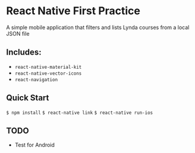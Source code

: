# React Native First Practice

A simple mobile application that filters and lists Lynda courses from a local JSON file

## Includes:

- `react-native-material-kit`
- `react-native-vector-icons`
- `react-navigation`

## Quick Start

`$ npm install`
`$ react-native link`
`$ react-native run-ios`

## TODO

- Test for Android

